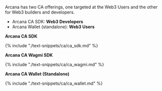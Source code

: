Arcana has two CA offerings, one targeted at the Web3 Users and the other for Web3 builders and developers.

* Arcana CA SDK: **Web3 Developers**
* Arcana Wallet (standalone): **Web3 Users**

**Arcana CA SDK**

{% include "./text-snippets/ca/ca_sdk.md" %}

**Arcana CA Wagmi SDK**

{% include "./text-snippets/ca/ca_wagmi.md" %}

**Arcana CA Wallet (Standalone)**

{% include "./text-snippets/ca/ca_wallet.md" %}
